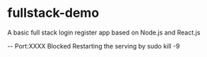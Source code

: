 # fullstack-demo
A basic full stack login register app based on Node.js and React.js 


-- Port:XXXX Blocked 
Restarting the serving by 
sudo kill -9 <PID>
